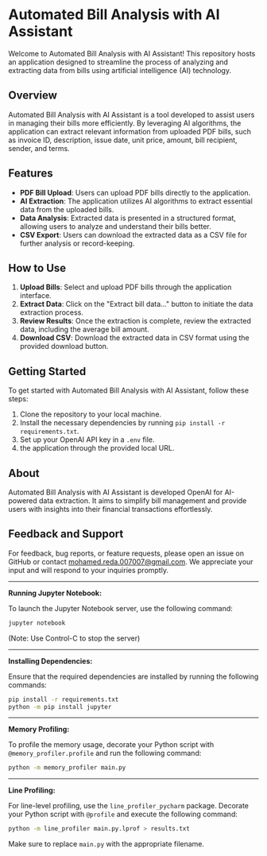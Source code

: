 # Automated Bill Analysis with AI Assistant

Welcome to Automated Bill Analysis with AI Assistant! This repository hosts an application designed to streamline the
process of analyzing and extracting data from bills using artificial intelligence (AI) technology.

## Overview

Automated Bill Analysis with AI Assistant is a tool developed to assist users in managing their bills more efficiently.
By leveraging AI algorithms, the application can extract relevant information from uploaded PDF bills, such as invoice
ID, description, issue date, unit price, amount, bill recipient, sender, and terms.

## Features

- **PDF Bill Upload**: Users can upload PDF bills directly to the application.
- **AI Extraction**: The application utilizes AI algorithms to extract essential data from the uploaded bills.
- **Data Analysis**: Extracted data is presented in a structured format, allowing users to analyze and understand their
  bills better.
- **CSV Export**: Users can download the extracted data as a CSV file for further analysis or record-keeping.

## How to Use

1. **Upload Bills**: Select and upload PDF bills through the application interface.
2. **Extract Data**: Click on the "Extract bill data..." button to initiate the data extraction process.
3. **Review Results**: Once the extraction is complete, review the extracted data, including the average bill amount.
4. **Download CSV**: Download the extracted data in CSV format using the provided download button.

## Getting Started

To get started with Automated Bill Analysis with AI Assistant, follow these steps:

1. Clone the repository to your local machine.
2. Install the necessary dependencies by running `pip install -r requirements.txt`.
3. Set up your OpenAI API key in a `.env` file.
4. the application through the provided local URL.

## About

Automated Bill Analysis with AI Assistant is developed OpenAI for AI-powered
data extraction. It aims to simplify bill management and provide users with insights into their financial transactions
effortlessly.

## Feedback and Support

For feedback, bug reports, or feature requests, please open an issue on GitHub or
contact [mohamed.reda.007007@gmail.com](mailto:mohamed.reda.007007@gmail.com). We appreciate your input and will respond
to your inquiries
promptly.

------------


**Running Jupyter Notebook:**

To launch the Jupyter Notebook server, use the following command:

```bash
jupyter notebook
```

(Note: Use Control-C to stop the server)

---

**Installing Dependencies:**

Ensure that the required dependencies are installed by running the following commands:

```bash
pip install -r requirements.txt
python -m pip install jupyter
```

---

**Memory Profiling:**

To profile the memory usage, decorate your Python script with `@memory_profiler.profile` and run the following command:

```bash
python -m memory_profiler main.py
```

---

**Line Profiling:**

For line-level profiling, use the `line_profiler_pycharm` package. Decorate your Python script with `@profile` and
execute the following command:

```bash
python -m line_profiler main.py.lprof > results.txt
```

Make sure to replace `main.py` with the appropriate filename.